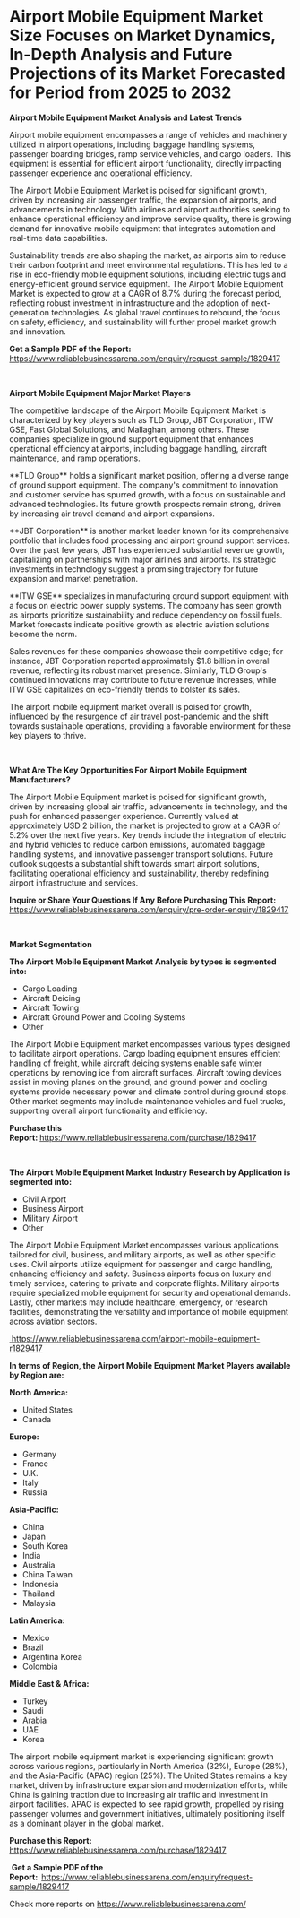 <p><h1>Airport Mobile Equipment Market Size Focuses on Market Dynamics, In-Depth Analysis and Future Projections of its Market Forecasted for Period from 2025 to 2032</h1></p><p><strong>Airport Mobile Equipment Market Analysis and Latest Trends</strong></p>
<p><p>Airport mobile equipment encompasses a range of vehicles and machinery utilized in airport operations, including baggage handling systems, passenger boarding bridges, ramp service vehicles, and cargo loaders. This equipment is essential for efficient airport functionality, directly impacting passenger experience and operational efficiency.</p><p>The Airport Mobile Equipment Market is poised for significant growth, driven by increasing air passenger traffic, the expansion of airports, and advancements in technology. With airlines and airport authorities seeking to enhance operational efficiency and improve service quality, there is growing demand for innovative mobile equipment that integrates automation and real-time data capabilities.</p><p>Sustainability trends are also shaping the market, as airports aim to reduce their carbon footprint and meet environmental regulations. This has led to a rise in eco-friendly mobile equipment solutions, including electric tugs and energy-efficient ground service equipment. The Airport Mobile Equipment Market is expected to grow at a CAGR of 8.7% during the forecast period, reflecting robust investment in infrastructure and the adoption of next-generation technologies. As global travel continues to rebound, the focus on safety, efficiency, and sustainability will further propel market growth and innovation.</p></p>
<p><strong>Get a Sample PDF of the Report:&nbsp;</strong> <a href="https://www.reliablebusinessarena.com/enquiry/request-sample/1829417?utm_campaign=3268&utm_medium=2&utm_source=Github&utm_content=ia&utm_term=12042025&utm_id=airport-mobile-equipment">https://www.reliablebusinessarena.com/enquiry/request-sample/1829417</a></p>
<p>&nbsp;</p>
<p><strong>Airport Mobile Equipment Major Market Players</strong></p>
<p><p>The competitive landscape of the Airport Mobile Equipment Market is characterized by key players such as TLD Group, JBT Corporation, ITW GSE, Fast Global Solutions, and Mallaghan, among others. These companies specialize in ground support equipment that enhances operational efficiency at airports, including baggage handling, aircraft maintenance, and ramp operations.</p><p>**TLD Group** holds a significant market position, offering a diverse range of ground support equipment. The company's commitment to innovation and customer service has spurred growth, with a focus on sustainable and advanced technologies. Its future growth prospects remain strong, driven by increasing air travel demand and airport expansions.</p><p>**JBT Corporation** is another market leader known for its comprehensive portfolio that includes food processing and airport ground support services. Over the past few years, JBT has experienced substantial revenue growth, capitalizing on partnerships with major airlines and airports. Its strategic investments in technology suggest a promising trajectory for future expansion and market penetration.</p><p>**ITW GSE** specializes in manufacturing ground support equipment with a focus on electric power supply systems. The company has seen growth as airports prioritize sustainability and reduce dependency on fossil fuels. Market forecasts indicate positive growth as electric aviation solutions become the norm.</p><p>Sales revenues for these companies showcase their competitive edge; for instance, JBT Corporation reported approximately $1.8 billion in overall revenue, reflecting its robust market presence. Similarly, TLD Group's continued innovations may contribute to future revenue increases, while ITW GSE capitalizes on eco-friendly trends to bolster its sales.</p><p>The airport mobile equipment market overall is poised for growth, influenced by the resurgence of air travel post-pandemic and the shift towards sustainable operations, providing a favorable environment for these key players to thrive.</p></p>
<p>&nbsp;</p>
<p><strong>What Are The Key Opportunities For Airport Mobile Equipment Manufacturers?</strong></p>
<p><p>The Airport Mobile Equipment market is poised for significant growth, driven by increasing global air traffic, advancements in technology, and the push for enhanced passenger experience. Currently valued at approximately USD 2 billion, the market is projected to grow at a CAGR of 5.2% over the next five years. Key trends include the integration of electric and hybrid vehicles to reduce carbon emissions, automated baggage handling systems, and innovative passenger transport solutions. Future outlook suggests a substantial shift towards smart airport solutions, facilitating operational efficiency and sustainability, thereby redefining airport infrastructure and services.</p></p>
<p><strong>Inquire or Share Your Questions If Any Before Purchasing This Report:</strong> <a href="https://www.reliablebusinessarena.com/enquiry/pre-order-enquiry/1829417?utm_campaign=3268&utm_medium=2&utm_source=Github&utm_content=ia&utm_term=12042025&utm_id=airport-mobile-equipment">https://www.reliablebusinessarena.com/enquiry/pre-order-enquiry/1829417</a></p>
<p>&nbsp;</p>
<p><strong>Market Segmentation</strong></p>
<p><strong>The Airport Mobile Equipment Market Analysis by types is segmented into:</strong></p>
<p><ul><li>Cargo Loading</li><li>Aircraft Deicing</li><li>Aircraft Towing</li><li>Aircraft Ground Power and Cooling Systems</li><li>Other</li></ul></p>
<p><p>The Airport Mobile Equipment market encompasses various types designed to facilitate airport operations. Cargo loading equipment ensures efficient handling of freight, while aircraft deicing systems enable safe winter operations by removing ice from aircraft surfaces. Aircraft towing devices assist in moving planes on the ground, and ground power and cooling systems provide necessary power and climate control during ground stops. Other market segments may include maintenance vehicles and fuel trucks, supporting overall airport functionality and efficiency.</p></p>
<p><strong>Purchase this Report:&nbsp;</strong><a href="https://www.reliablebusinessarena.com/purchase/1829417?utm_campaign=3268&utm_medium=2&utm_source=Github&utm_content=ia&utm_term=12042025&utm_id=airport-mobile-equipment">https://www.reliablebusinessarena.com/purchase/1829417</a></p>
<p>&nbsp;</p>
<p><strong>The Airport Mobile Equipment Market Industry Research by Application is segmented into:</strong></p>
<p><ul><li>Civil Airport</li><li>Business Airport</li><li>Military Airport</li><li>Other</li></ul></p>
<p><p>The Airport Mobile Equipment Market encompasses various applications tailored for civil, business, and military airports, as well as other specific uses. Civil airports utilize equipment for passenger and cargo handling, enhancing efficiency and safety. Business airports focus on luxury and timely services, catering to private and corporate flights. Military airports require specialized mobile equipment for security and operational demands. Lastly, other markets may include healthcare, emergency, or research facilities, demonstrating the versatility and importance of mobile equipment across aviation sectors.</p></p>
<p><a href="https://www.reliablebusinessarena.com/airport-mobile-equipment-r1829417?utm_campaign=3268&utm_medium=2&utm_source=Github&utm_content=ia&utm_term=12042025&utm_id=airport-mobile-equipment">&nbsp;https://www.reliablebusinessarena.com/airport-mobile-equipment-r1829417</a></p>
<p><strong>In terms of Region, the Airport Mobile Equipment Market Players available by Region are:</strong></p>
<p>
    <p> <strong> North America: </strong>
        <ul>
            <li>United States</li>
            <li>Canada</li>
        </ul>
        </p> 
    <p> <strong> Europe: </strong>
        <ul>
            <li>Germany</li>
            <li>France</li>
            <li>U.K.</li>
            <li>Italy</li>
            <li>Russia</li>
        </ul>
        </p> 
    <p> <strong> Asia-Pacific: </strong>
        <ul>
            <li>China</li>
            <li>Japan</li>
            <li>South Korea</li>
            <li>India</li>
            <li>Australia</li>
            <li>China Taiwan</li>
            <li>Indonesia</li>
            <li>Thailand</li>
            <li>Malaysia</li>
        </ul>
        </p> 
    <p> <strong> Latin America: </strong>
        <ul>
            <li>Mexico</li>
            <li>Brazil</li>
            <li>Argentina Korea</li>
            <li>Colombia</li>
        </ul>
        </p> 
    <p> <strong> Middle East & Africa: </strong>
        <ul>
            <li>Turkey</li>
            <li>Saudi</li>
            <li>Arabia</li>
            <li>UAE</li>
            <li>Korea</li>
        </ul>
    </p>
    </p>
<p><p>The airport mobile equipment market is experiencing significant growth across various regions, particularly in North America (32%), Europe (28%), and the Asia-Pacific (APAC) region (25%). The United States remains a key market, driven by infrastructure expansion and modernization efforts, while China is gaining traction due to increasing air traffic and investment in airport facilities. APAC is expected to see rapid growth, propelled by rising passenger volumes and government initiatives, ultimately positioning itself as a dominant player in the global market.</p></p>
<p><strong>Purchase this Report: </strong><a href="https://www.reliablebusinessarena.com/purchase/1829417?utm_campaign=3268&utm_medium=2&utm_source=Github&utm_content=ia&utm_term=12042025&utm_id=airport-mobile-equipment">https://www.reliablebusinessarena.com/purchase/1829417</a></p>
<p>&nbsp;<strong>Get a Sample PDF of the Report:&nbsp;&nbsp;</strong><a href="https://www.reliablebusinessarena.com/enquiry/request-sample/1829417?utm_campaign=3268&utm_medium=2&utm_source=Github&utm_content=ia&utm_term=12042025&utm_id=airport-mobile-equipment">https://www.reliablebusinessarena.com/enquiry/request-sample/1829417</a></p>
<p><strong></strong></p>
<p>Check more reports on <a href="https://www.reliablebusinessarena.com/?utm_campaign=3268&utm_medium=2&utm_source=Github&utm_content=ia&utm_term=12042025&utm_id=airport-mobile-equipment">https://www.reliablebusinessarena.com/</a></p>